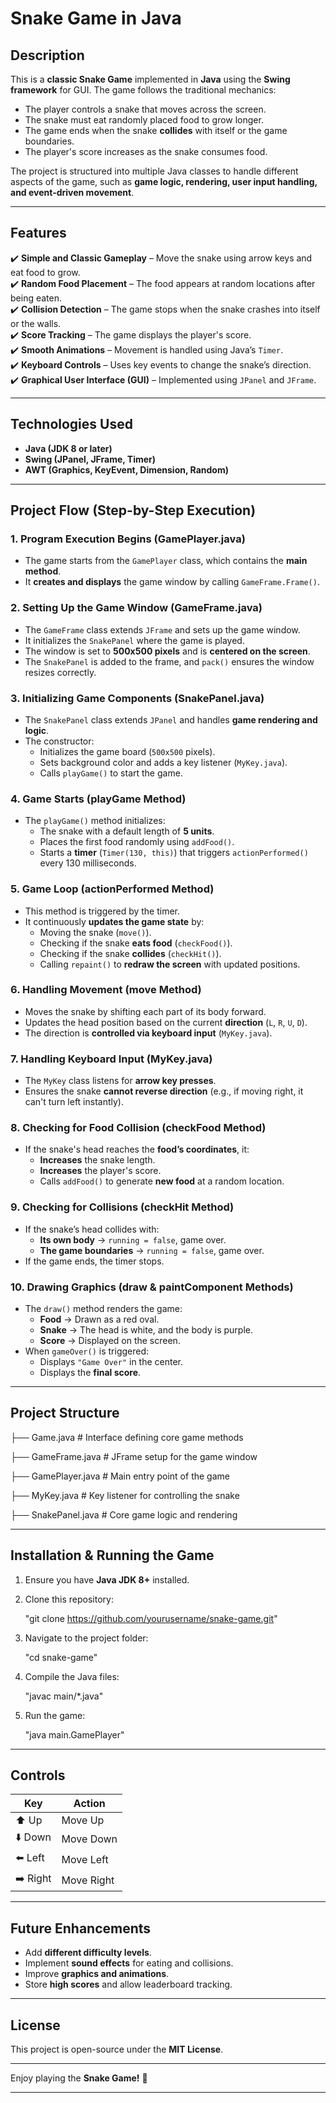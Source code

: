 

# **Snake Game in Java**  

## **Description**  
This is a **classic Snake Game** implemented in **Java** using the **Swing framework** for GUI. The game follows the traditional mechanics:  
- The player controls a snake that moves across the screen.  
- The snake must eat randomly placed food to grow longer.  
- The game ends when the snake **collides** with itself or the game boundaries.  
- The player's score increases as the snake consumes food.  

The project is structured into multiple Java classes to handle different aspects of the game, such as **game logic, rendering, user input handling, and event-driven movement**.

---

## **Features**
✔️ **Simple and Classic Gameplay** – Move the snake using arrow keys and eat food to grow.  
✔️ **Random Food Placement** – The food appears at random locations after being eaten.  
✔️ **Collision Detection** – The game stops when the snake crashes into itself or the walls.  
✔️ **Score Tracking** – The game displays the player's score.  
✔️ **Smooth Animations** – Movement is handled using Java’s `Timer`.  
✔️ **Keyboard Controls** – Uses key events to change the snake’s direction.  
✔️ **Graphical User Interface (GUI)** – Implemented using `JPanel` and `JFrame`.  

---

## **Technologies Used**
- **Java (JDK 8 or later)**
- **Swing (JPanel, JFrame, Timer)**
- **AWT (Graphics, KeyEvent, Dimension, Random)**  

---

## **Project Flow (Step-by-Step Execution)**  

### **1. Program Execution Begins (GamePlayer.java)**
- The game starts from the `GamePlayer` class, which contains the **main method**.
- It **creates and displays** the game window by calling `GameFrame.Frame()`.

### **2. Setting Up the Game Window (GameFrame.java)**
- The `GameFrame` class extends `JFrame` and sets up the game window.  
- It initializes the `SnakePanel` where the game is played.  
- The window is set to **500x500 pixels** and is **centered on the screen**.  
- The `SnakePanel` is added to the frame, and `pack()` ensures the window resizes correctly.  

### **3. Initializing Game Components (SnakePanel.java)**
- The `SnakePanel` class extends `JPanel` and handles **game rendering and logic**.
- The constructor:  
  - Initializes the game board (`500x500` pixels).  
  - Sets background color and adds a key listener (`MyKey.java`).  
  - Calls `playGame()` to start the game.  

### **4. Game Starts (playGame Method)**
- The `playGame()` method initializes:
  - The snake with a default length of **5 units**.  
  - Places the first food randomly using `addFood()`.  
  - Starts a **timer** (`Timer(130, this)`) that triggers `actionPerformed()` every 130 milliseconds.  

### **5. Game Loop (actionPerformed Method)**
- This method is triggered by the timer.  
- It continuously **updates the game state** by:  
  - Moving the snake (`move()`).  
  - Checking if the snake **eats food** (`checkFood()`).  
  - Checking if the snake **collides** (`checkHit()`).  
  - Calling `repaint()` to **redraw the screen** with updated positions.  

### **6. Handling Movement (move Method)**
- Moves the snake by shifting each part of its body forward.  
- Updates the head position based on the current **direction** (`L`, `R`, `U`, `D`).  
- The direction is **controlled via keyboard input** (`MyKey.java`).  

### **7. Handling Keyboard Input (MyKey.java)**
- The `MyKey` class listens for **arrow key presses**.  
- Ensures the snake **cannot reverse direction** (e.g., if moving right, it can't turn left instantly).  

### **8. Checking for Food Collision (checkFood Method)**
- If the snake's head reaches the **food’s coordinates**, it:  
  - **Increases** the snake length.  
  - **Increases** the player's score.  
  - Calls `addFood()` to generate **new food** at a random location.  

### **9. Checking for Collisions (checkHit Method)**
- If the snake’s head collides with:  
  - **Its own body** → `running = false`, game over.  
  - **The game boundaries** → `running = false`, game over.  
- If the game ends, the timer stops.  

### **10. Drawing Graphics (draw & paintComponent Methods)**
- The `draw()` method renders the game:  
  - **Food** → Drawn as a red oval.  
  - **Snake** → The head is white, and the body is purple.  
  - **Score** → Displayed on the screen.  
- When `gameOver()` is triggered:  
  - Displays `"Game Over"` in the center.  
  - Displays the **final score**.  

---

## **Project Structure**

 ├── Game.java           # Interface defining core game methods

 ├── GameFrame.java      # JFrame setup for the game window

 ├── GamePlayer.java     # Main entry point of the game

 ├── MyKey.java          # Key listener for controlling the snake

 ├── SnakePanel.java     # Core game logic and rendering


---

## **Installation & Running the Game**
1. Ensure you have **Java JDK 8+** installed.
2. Clone this repository:
   
    "git clone https://github.com/yourusername/snake-game.git"
  
3. Navigate to the project folder:
   
     "cd snake-game"
   
4. Compile the Java files:
   
      "javac main/*.java"
   
5. Run the game:
   
     "java main.GamePlayer"
   

---

## **Controls**
| Key        | Action       |
|------------|-------------|
| ⬆️ Up      | Move Up     |
| ⬇️ Down    | Move Down   |
| ⬅️ Left    | Move Left   |
| ➡️ Right   | Move Right  |

---

## **Future Enhancements**
- Add **different difficulty levels**.  
- Implement **sound effects** for eating and collisions.  
- Improve **graphics and animations**.  
- Store **high scores** and allow leaderboard tracking.  

---

## **License**
This project is open-source under the **MIT License**.  

---

Enjoy playing the **Snake Game!** 🚀  

---



